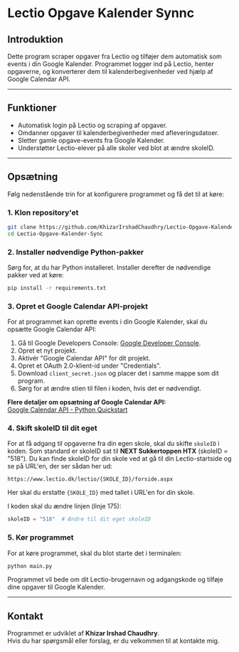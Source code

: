 # Lectio Opgave Kalender Synnc

## Introduktion

Dette program scraper opgaver fra Lectio og tilføjer dem automatisk som events i din Google Kalender. Programmet logger ind på Lectio, henter opgaverne, og konverterer dem til kalenderbegivenheder ved hjælp af Google Calendar API.

---

## Funktioner

- Automatisk login på Lectio og scraping af opgaver.
- Omdanner opgaver til kalenderbegivenheder med afleveringsdatoer.
- Sletter gamle opgave-events fra Google Kalender.
- Understøtter Lectio-elever på alle skoler ved blot at ændre skoleID.

---

## Opsætning

Følg nedenstående trin for at konfigurere programmet og få det til at køre:

### 1. Klon repository'et

```bash
git clone https://github.com/KhizarIrshadChaudhry/Lectio-Opgave-Kalender-Sync.git
cd Lectio-Opgave-Kalender-Sync
```
### 2. Installer nødvendige Python-pakker

Sørg for, at du har Python installeret. Installer derefter de nødvendige pakker ved at køre:

```bash
pip install -r requirements.txt
```

### 3. Opret et Google Calendar API-projekt

For at programmet kan oprette events i din Google Kalender, skal du opsætte Google Calendar API:

1. Gå til Google Developers Console: [Google Developer Console](https://console.developers.google.com/).
2. Opret et nyt projekt.
3. Aktivér "Google Calendar API" for dit projekt.
4. Opret et OAuth 2.0-klient-id under "Credentials".
5. Download `client_secret.json` og placer det i samme mappe som dit program.
6. Sørg for at ændre stien til filen i koden, hvis det er nødvendigt.

**Flere detaljer om opsætning af Google Calendar API:**  
[Google Calendar API - Python Quickstart](https://developers.google.com/calendar/quickstart/python)

### 4. Skift skoleID til dit eget

For at få adgang til opgaverne fra din egen skole, skal du skifte `skoleID` i koden. Som standard er skoleID sat til **NEXT Sukkertoppen HTX** (skoleID = "518"). Du kan finde skoleID for din skole ved at gå til din Lectio-startside og se på URL'en, der ser sådan her ud:

```
https://www.lectio.dk/lectio/{SKOLE_ID}/forside.aspx
```

Her skal du erstatte `{SKOLE_ID}` med tallet i URL'en for din skole.

I koden skal du ændre linjen (linje 175):
```python
skoleID = "518"  # Ændre til dit eget skoleID
```

### 5. Kør programmet

For at køre programmet, skal du blot starte det i terminalen:

```bash
python main.py
```

Programmet vil bede om dit Lectio-brugernavn og adgangskode og tilføje dine opgaver til Google Kalender.

---

## Kontakt

Programmet er udviklet af **Khizar Irshad Chaudhry**.  
Hvis du har spørgsmål eller forslag, er du velkommen til at kontakte mig.

